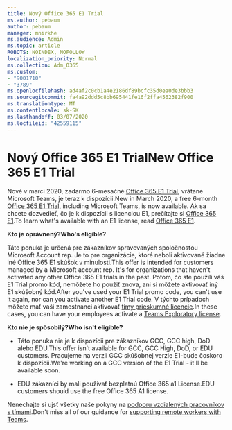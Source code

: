 ```yaml
---
title: Nový Office 365 E1 Trial
ms.author: pebaum
author: pebaum
manager: mnirkhe
ms.audience: Admin
ms.topic: article
ROBOTS: NOINDEX, NOFOLLOW
localization_priority: Normal
ms.collection: Adm_O365
ms.custom:
- "9001710"
- "3789"
ms.openlocfilehash: ad4af2c0cb1a4e2186df89bcfc35d0ea0de3bbb3
ms.sourcegitcommit: fa4a92ddd5c8bb695441fe16f2ffa4562382f900
ms.translationtype: MT
ms.contentlocale: sk-SK
ms.lasthandoff: 03/07/2020
ms.locfileid: "42559115"
---
```

# <a name="new-office-365-e1-trial"></a><span data-ttu-id="93e51-102">Nový Office 365 E1 Trial</span><span class="sxs-lookup"><span data-stu-id="93e51-102">New Office 365 E1 Trial</span></span>

<span data-ttu-id="93e51-103">Nové v marci 2020, zadarmo 6-mesačné [Office 365 E1 Trial](https://docs.microsoft.com/MicrosoftTeams/e1-trial-license), vrátane Microsoft Teams, je teraz k dispozícii.</span><span class="sxs-lookup"><span data-stu-id="93e51-103">New in March 2020, a free 6-month [Office 365 E1 Trial](https://docs.microsoft.com/MicrosoftTeams/e1-trial-license), including Microsoft Teams, is now available.</span></span> <span data-ttu-id="93e51-104">Ak sa chcete dozvedieť, čo je k dispozícii s licenciou E1, prečítajte si [Office 365 E1](https://www.microsoft.com/microsoft-365/business/office-365-enterprise-e1-business-software).</span><span class="sxs-lookup"><span data-stu-id="93e51-104">To learn what's available with an E1 license, read [Office 365 E1](https://www.microsoft.com/microsoft-365/business/office-365-enterprise-e1-business-software).</span></span>

<span data-ttu-id="93e51-105">**Kto je oprávnený?**</span><span class="sxs-lookup"><span data-stu-id="93e51-105">**Who's eligible?**</span></span>

<span data-ttu-id="93e51-106">Táto ponuka je určená pre zákazníkov spravovaných spoločnosťou Microsoft Account rep. Je to pre organizácie, ktoré neboli aktivované žiadne iné Office 365 E1 skúšok v minulosti.</span><span class="sxs-lookup"><span data-stu-id="93e51-106">This offer is intended for customers managed by a Microsoft account rep. It's for organizations that haven't activated any other Office 365 E1 trials in the past.</span></span> <span data-ttu-id="93e51-107">Potom, čo ste použili váš E1 Trial promo kód, nemôžete ho použiť znova, ani si môžete aktivovať iný E1 skúšobný kód.</span><span class="sxs-lookup"><span data-stu-id="93e51-107">After you've used your E1 Trial promo code, you can't use it again, nor can you activate another E1 Trial code.</span></span> <span data-ttu-id="93e51-108">V týchto prípadoch môžete mať vaši zamestnanci aktivovať [tímy prieskumné licencie](https://docs.microsoft.com/MicrosoftTeams/teams-exploratory).</span><span class="sxs-lookup"><span data-stu-id="93e51-108">In these cases, you can have your employees activate a [Teams Exploratory license](https://docs.microsoft.com/MicrosoftTeams/teams-exploratory).</span></span>

<span data-ttu-id="93e51-109">**Kto nie je spôsobilý?**</span><span class="sxs-lookup"><span data-stu-id="93e51-109">**Who isn't eligible?**</span></span>

- <span data-ttu-id="93e51-110">Táto ponuka nie je k dispozícii pre zákazníkov GCC, GCC high, DoD alebo EDU.</span><span class="sxs-lookup"><span data-stu-id="93e51-110">This offer isn't available for GCC, GCC High, DoD, or EDU customers.</span></span> <span data-ttu-id="93e51-111">Pracujeme na verzii GCC skúšobnej verzie E1-bude čoskoro k dispozícii.</span><span class="sxs-lookup"><span data-stu-id="93e51-111">We're working on a GCC version of the E1 Trial - it'll be available soon.</span></span>

 - <span data-ttu-id="93e51-112">EDU zákazníci by mali používať bezplatnú Office 365 a1 License.</span><span class="sxs-lookup"><span data-stu-id="93e51-112">EDU customers should use the free Office 365 A1 license.</span></span>

<span data-ttu-id="93e51-113">Nenechajte si ujsť všetky naše pokyny na [podporu vzdialených pracovníkov s tímami](https://docs.microsoft.com/MicrosoftTeams/support-remote-work-with-teams).</span><span class="sxs-lookup"><span data-stu-id="93e51-113">Don't miss all of our guidance for [supporting remote workers with Teams](https://docs.microsoft.com/MicrosoftTeams/support-remote-work-with-teams).</span></span>
